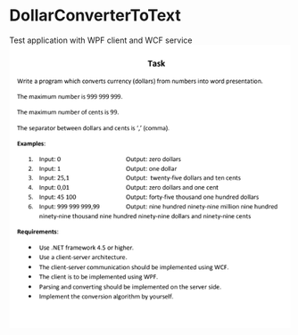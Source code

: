 # DollarConverterToText
Test application with WPF client and WCF service
![CodingTask](CodingTask.png)
